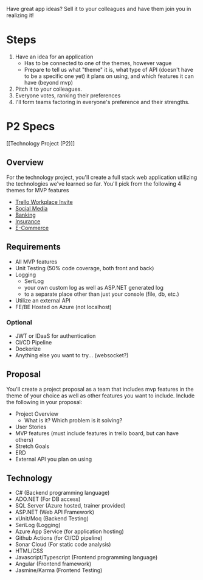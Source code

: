 Have great app ideas? Sell it to your colleagues and have them join you in realizing it!

# Steps
1. Have an idea for an application
	- Has to be connected to one of the themes, however vague
	- Prepare to tell us what "theme" it is, what type of API (doesn't have to be a specific one yet) it plans on using, and which features it can have (beyond mvp)
2. Pitch it to your colleagues.
3. Everyone votes, ranking their preferences
4. I'll form teams factoring in everyone's preference and their strengths.


# P2 Specs
[[Technology Project (P2)]]
## Overview
For the technology project, you'll create a full stack web application utilizing the technologies we've learned so far.
You'll pick from the following 4 themes for MVP features
- [Trello Workplace Invite](https://trello.com/invite/220926net/b61d82463ed9cd47315553f427fb9543)
- [Social Media](https://trello.com/b/D5PkzseP/social-media-template)
- [Banking](https://trello.com/b/iPuQdEXx/banking-app-template)
- [Insurance](https://trello.com/b/djbQ9iV4/insurance-template)
- [E-Commerce](https://trello.com/b/uLQe4V3m/e-commerce-template)

## Requirements
- All MVP features 
- Unit Testing (50% code coverage, both front and back)
- Logging 
	- SeriLog
	- your own custom log as well as ASP.NET generated log
	- to a separate place other than just your console (file, db, etc.)
- Utilize an external API
- FE/BE Hosted on Azure (not localhost)

### Optional
- JWT or IDaaS for authentication
- CI/CD Pipeline
- Dockerize 
- Anything else you want to try... (websocket?)

## Proposal
You'll create a project proposal as a team that includes mvp features in the theme of your choice as well as other features you want to include. Include the following in your proposal:
- Project Overview
	- What is it? Which problem is it solving?
- User Stories
- MVP features (must include features in trello board, but can have others)
- Stretch Goals
- ERD
- External API you plan on using

## Technology
- C# (Backend programming language)
- ADO.NET (For DB access)
- SQL Server (Azure hosted, trainer provided)
- ASP.NET (Web API Framework)
- xUnit/Moq (Backend Testing)
- SeriLog (Logging)
- Azure App Service (for application hosting)
- Github Actions (for CI/CD pipeline)
- Sonar Cloud (For static code analysis)
- HTML/CSS
- Javascript/Typescript (Frontend programming language)
- Angular (Frontend framework)
- Jasmine/Karma (Frontend Testing)